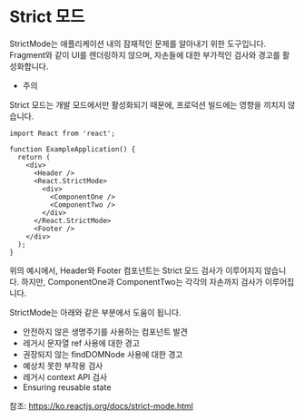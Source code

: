 # Strict 모드
StrictMode는 애플리케이션 내의 잠재적인 문제를 알아내기 위한 도구입니다. Fragment와 같이 UI를 렌더링하지 않으며, 자손들에 대한 부가적인 검사와 경고를 활성화합니다.

- 주의

Strict 모드는 개발 모드에서만 활성화되기 때문에, 프로덕션 빌드에는 영향을 끼치지 않습니다.
```tsx
import React from 'react';

function ExampleApplication() {
  return (
    <div>
      <Header />
      <React.StrictMode>
        <div>
          <ComponentOne />
          <ComponentTwo />
        </div>
      </React.StrictMode>
      <Footer />
    </div>
  );
}
```
위의 예시에서, Header와 Footer 컴포넌트는 Strict 모드 검사가 이루어지지 않습니다. 하지만, ComponentOne과 ComponentTwo는 각각의 자손까지 검사가 이루어집니다.

StrictMode는 아래와 같은 부분에서 도움이 됩니다.

- 안전하지 않은 생명주기를 사용하는 컴포넌트 발견
- 레거시 문자열 ref 사용에 대한 경고
- 권장되지 않는 findDOMNode 사용에 대한 경고
- 예상치 못한 부작용 검사
- 레거시 context API 검사
- Ensuring reusable state

참조: https://ko.reactjs.org/docs/strict-mode.html